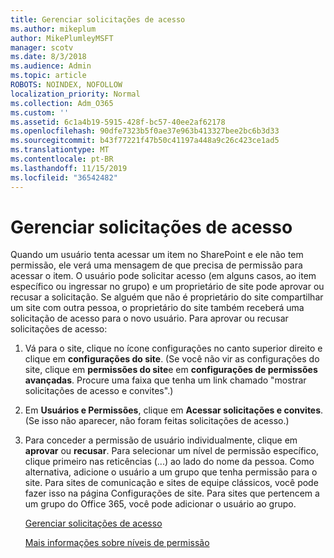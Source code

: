 ```yaml
---
title: Gerenciar solicitações de acesso
ms.author: mikeplum
author: MikePlumleyMSFT
manager: scotv
ms.date: 8/3/2018
ms.audience: Admin
ms.topic: article
ROBOTS: NOINDEX, NOFOLLOW
localization_priority: Normal
ms.collection: Adm_O365
ms.custom: ''
ms.assetid: 6c1a4b19-5915-428f-bc57-40ee2af62178
ms.openlocfilehash: 90dfe7323b5f0ae37e963b413327bee2bc6b3d33
ms.sourcegitcommit: b43f77221f47b50c41197a448a9c26c423ce1ad5
ms.translationtype: MT
ms.contentlocale: pt-BR
ms.lasthandoff: 11/15/2019
ms.locfileid: "36542482"
---
```

# <a name="manage-access-requests"></a>Gerenciar solicitações de acesso

Quando um usuário tenta acessar um item no SharePoint e ele não tem permissão, ele verá uma mensagem de que precisa de permissão para acessar o item. O usuário pode solicitar acesso (em alguns casos, ao item específico ou ingressar no grupo) e um proprietário de site pode aprovar ou recusar a solicitação. Se alguém que não é proprietário do site compartilhar um site com outra pessoa, o proprietário do site também receberá uma solicitação de acesso para o novo usuário. Para aprovar ou recusar solicitações de acesso:
  
1. Vá para o site, clique no ícone configurações no canto superior direito e clique em **configurações do site**. (Se você não vir as configurações do site, clique em **permissões do site**e em **configurações de permissões avançadas**. Procure uma faixa que tenha um link chamado "mostrar solicitações de acesso e convites".)
    
2. Em **Usuários e Permissões**, clique em **Acessar solicitações e convites**. (Se isso não aparecer, não foram feitas solicitações de acesso.)
    
3. Para conceder a permissão de usuário individualmente, clique em **aprovar** ou **recusar**. Para selecionar um nível de permissão específico, clique primeiro nas reticências (...) ao lado do nome da pessoa. Como alternativa, adicione o usuário a um grupo que tenha permissão para o site. Para sites de comunicação e sites de equipe clássicos, você pode fazer isso na página Configurações de site. Para sites que pertencem a um grupo do Office 365, você pode adicionar o usuário ao grupo.
    
    [Gerenciar solicitações de acesso](https://go.microsoft.com/fwlink/?linkid=2008747)
    
    [Mais informações sobre níveis de permissão](https://go.microsoft.com/fwlink/?linkid=867071)
    

